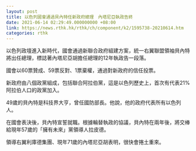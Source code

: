 ```yaml
---
layout: post
title: 以色列國會通過貝內特任新政府總理　內塔尼亞執政告終
date: 2021-06-14 02:29:49.000000000 +08:00
link: https://news.rthk.hk/rthk/ch/component/k2/1595738-20210614.htm
categories: rthk
---
```


以色列政壇進入新時代，國會通過新聯合政府組建方案，統一右翼聯盟領袖貝內特將出任總理，標誌著內塔尼亞胡擔任總理的12年執政告一段落。

國會以60票贊成、59票反對、1票棄權，通過對新政府的信任投票。

新政府由八個政黨組成，包括聯合阿拉伯黨，這是以色列歷史上，首次有代表21%阿拉伯人口的政黨加入。

49歲的貝內特是科技界大亨，曾任國防部長。他說，他的政府代表所有以色列人。

在國會表決後，貝內特宣誓就職。根據輪替執政的協議，貝內特在兩年後，將交棒給現年57歲的「擁有未來」黨領導人拉皮德。

領導右翼利庫德集團、現年71歲的內塔尼亞胡表明，很快會捲土重來。
